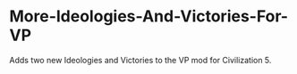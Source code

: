 # More-Ideologies-And-Victories-For-VP
Adds two new Ideologies and Victories to the VP mod for Civilization 5.
